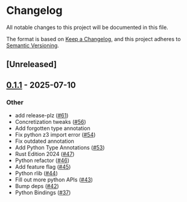 # Changelog

All notable changes to this project will be documented in this file.

The format is based on [Keep a Changelog](https://keepachangelog.com/en/1.0.0/),
and this project adheres to [Semantic Versioning](https://semver.org/spec/v2.0.0.html).

## [Unreleased]

## [0.1.1](https://github.com/toolCHAINZ/jingle/releases/tag/jingle_python-v0.1.1) - 2025-07-10

### Other

- add release-plz ([#61](https://github.com/toolCHAINZ/jingle/pull/61))
- Concretization tweaks ([#56](https://github.com/toolCHAINZ/jingle/pull/56))
- Add forgotten type annotation
- Fix python z3 import error ([#54](https://github.com/toolCHAINZ/jingle/pull/54))
- Fix outdated annotation
- Add Python Type Annotations ([#53](https://github.com/toolCHAINZ/jingle/pull/53))
- Rust Edition 2024 ([#47](https://github.com/toolCHAINZ/jingle/pull/47))
- Python refactor ([#46](https://github.com/toolCHAINZ/jingle/pull/46))
- Add feature flag ([#45](https://github.com/toolCHAINZ/jingle/pull/45))
- Python rlib ([#44](https://github.com/toolCHAINZ/jingle/pull/44))
- Fill out more python APIs ([#43](https://github.com/toolCHAINZ/jingle/pull/43))
- Bump deps ([#42](https://github.com/toolCHAINZ/jingle/pull/42))
- Python Bindings ([#37](https://github.com/toolCHAINZ/jingle/pull/37))
